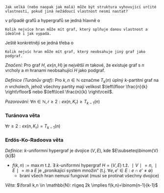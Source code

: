 
```
Jak velká (nebo naopak jak malá) může být struktura vyhovující určité vlastnosti, pokud jiná nežádoucí vlastnost nesmí nastat?
```
v případě grafů a hypergrafů se jedná hlavně o
```
Kolik nejvíce hran může mít graf, který splňuje danou vlastnost a ideálně i jak vypadá.
```
Ještě konkrétněji se jedná třeba o
```
Kolik nejvíc hran může mít graf, který neobsahuje jiný graf jako podgraf.
```
*Značení:* Pro graf $H$, $ex(n,H)$ je největší $m$ takové, že existuje graf s $n$ vrcholy a $m$ hranami neobsahující $H$ jako podgraf. 

*Definice (Turánův graf):* Pro $k,n \in \mathbb{N}$ označme $T_{k}(n)$ úplný $k$-partitní graf  na $n$ vrcholech, jehož všechny partity mají velikost $\left\lfloor \frac{n}{k} \right\rfloor$ nebo $\left\lceil  \frac{n}{k}  \right\rceil$.

*Pozorování:* $\forall n \in \mathbb{N}, r \geq 2: ex(n,K_{r})\geq T_{k-1}(n)$


### Turánova věta
$\forall r \geq 2: ex(n,K_{r})= T_{k-1}(n)$


### Erdös-Ko-Radoova věta 
*Definice:* $k$-uniformní hypergraf je dvojice $(V,E)$, kde $E\subseteq\binom{V}{k}$)
- $f(k,n):= \max m$ t.ž. $\exists$  $k$-uniformní hypergraf $H=(V,E)$ t.ž. $∣V∣=n,∣E∣=m$ a $E$ je „pronikající systém množin“ (t.j. $\forall e,e′\in E:e\cap e' \neq \emptyset$)
    - braní všech hran nemusí fungovat (musí se protínat všechny dvojice)

*Věta:* $\forall k,n \in \mathbb{N}: n\geq 2k \implies f(k,n)=\binom{n-1}{k-1}$
